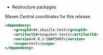 * Restructure packages

Maven Central coordinates for this release:

```xml
<dependency>
    <groupId>de.skuzzle.test</groupId>
    <artifactId>snapshot-tests</artifactId>
    <version>0.0.2-SNAPSHOT</version>
    <scope>test</scope>
</dependency>
```